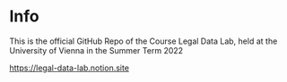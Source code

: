 # Info
This is the official GitHub Repo of the Course Legal Data Lab, held at the University of Vienna in the Summer Term 2022

https://legal-data-lab.notion.site
